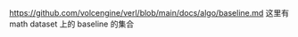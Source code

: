 

https://github.com/volcengine/verl/blob/main/docs/algo/baseline.md 
这里有 math dataset 上的 baseline 的集合
